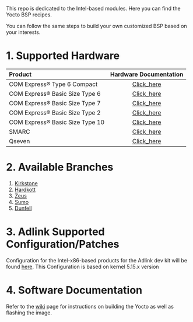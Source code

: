 This repo is dedicated to the Intel-based modules. Here you can find the Yocto BSP recipes.

You can follow the same steps to build your own customized BSP based on your interests.

# 1. Supported Hardware

| Product                         |                    Hardware Documentation                    |
| :------------------------------ | :----------------------------------------------------------: |
| COM Express® Type 6 Compact     | [Click_here](https://www.adlinktech.com/en/Computer_on_Modules_COM_Express_Type6) |
| COM Express® Basic Size Type 6  | [Click_here](https://www.adlinktech.com/en/Computer_on_Modules_COM_Express_Type6) |
| COM Express® Basic Size Type 7  | [Click_here](https://www.adlinktech.com/en/Computer_on_Modules_COM_Express_Type7) |
| COM Express® Basic Size Type 2  | [Click_here](https://www.adlinktech.com/en/Computer_on_Modules_COM_Express_Type2) |
| COM Express® Basic Size Type 10 | [Click_here](https://www.adlinktech.com/en/Computer_on_Modules_COM_Express_Type10) |
| SMARC                           | [Click_here](https://www.adlinktech.com/en/Computer_on_Modules_SMARC) |
| Qseven                          | [Click_here](https://www.adlinktech.com/en/Computer_on_Modules_Qseven) |

# 2. Available Branches

1. [Kirkstone](https://github.com/ADLINK/meta-adlink-x86-64bit/tree/kirkstone)
2. [Hardkott](https://github.com/ADLINK/meta-adlink-x86-64bit/tree/hardknott)
3. [Zeus](https://github.com/ADLINK/meta-adlink-x86-64bit/tree/zeus)
4. [Sumo](https://github.com/ADLINK/meta-adlink-x86-64bit/tree/sumo)
5. [Dunfell](https://github.com/ADLINK/meta-adlink-x86-64bit/tree/dunfell)

# 3. Adlink Supported Configuration/Patches

Configuration for the Intel-x86-based products for the Adlink dev kit will be found [here](https://github.com/ADLINK/meta-adlink-x86-64bit/tree/kirkstone/recipes-kernel/linux-intel/linux-intel).
This Configuration is based on kernel 5.15.x version



# 4. Software Documentation

Refer to the [wiki](https://github.com/ADLINK/meta-adlink-x86-64bit/wiki) page for instructions on building the Yocto as well as flashing the image.
